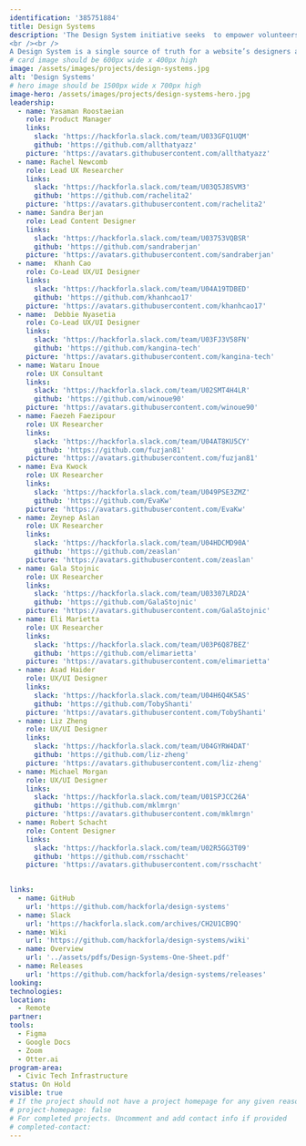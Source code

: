 ```yaml
---
identification: '385751884'
title: Design Systems
description: 'The Design System initiative seeks  to empower volunteers with the tools, documentation and templates for creating and maintaining a design system for their HfLA projects.  As Hack for LA continues to scale it has become more essential to create consistent documentation and standards for design deliverables. 
<br /><br />
A Design System is a single source of truth for a website’s designers and developers– a collection of reusable components, styles, and code guided by clear standards and documentation. Design systems are now an industry standard used by the website teams of most major companies.'
# card image should be 600px wide x 400px high
image: /assets/images/projects/design-systems.jpg
alt: 'Design Systems'
# hero image should be 1500px wide x 700px high
image-hero: /assets/images/projects/design-systems-hero.jpg
leadership:
  - name: Yasaman Roostaeian
    role: Product Manager
    links:
      slack: 'https://hackforla.slack.com/team/U033GFQ1UQM'
      github: 'https://github.com/allthatyazz'
    picture: 'https://avatars.githubusercontent.com/allthatyazz'
  - name: Rachel Newcomb
    role: Lead UX Researcher
    links:
      slack: 'https://hackforla.slack.com/team/U03Q5J8SVM3'
      github: 'https://github.com/rachelita2'
    picture: 'https://avatars.githubusercontent.com/rachelita2'
  - name: Sandra Berjan
    role: Lead Content Designer
    links:
      slack: 'https://hackforla.slack.com/team/U03753VQBSR'
      github: 'https://github.com/sandraberjan'
    picture: 'https://avatars.githubusercontent.com/sandraberjan'
  - name:  Khanh Cao
    role: Co-Lead UX/UI Designer
    links:
      slack: 'https://hackforla.slack.com/team/U04A19TDBED'
      github: 'https://github.com/khanhcao17'
    picture: 'https://avatars.githubusercontent.com/khanhcao17'
  - name:  Debbie Nyasetia
    role: Co-Lead UX/UI Designer
    links:
      slack: 'https://hackforla.slack.com/team/U03FJ3V58FN'
      github: 'https://github.com/kangina-tech'
    picture: 'https://avatars.githubusercontent.com/kangina-tech'
  - name: Wataru Inoue
    role: UX Consultant
    links:
      slack: 'https://hackforla.slack.com/team/U02SMT4H4LR'
      github: 'https://github.com/winoue90'
    picture: 'https://avatars.githubusercontent.com/winoue90'
  - name: Faezeh Faezipour
    role: UX Researcher
    links:
      slack: 'https://hackforla.slack.com/team/U04AT8KU5CY'
      github: 'https://github.com/fuzjan81'
    picture: 'https://avatars.githubusercontent.com/fuzjan81'
  - name: Eva Kwock
    role: UX Researcher
    links:
      slack: 'https://hackforla.slack.com/team/U049PSE3ZMZ'
      github: 'https://github.com/EvaKw'
    picture: 'https://avatars.githubusercontent.com/EvaKw'
  - name: Zeynep Aslan
    role: UX Researcher
    links:
      slack: 'https://hackforla.slack.com/team/U04HDCMD90A'
      github: 'https://github.com/zeaslan'
    picture: 'https://avatars.githubusercontent.com/zeaslan'
  - name: Gala Stojnic
    role: UX Researcher
    links:
      slack: 'https://hackforla.slack.com/team/U03307LRD2A'
      github: 'https://github.com/GalaStojnic'
    picture: 'https://avatars.githubusercontent.com/GalaStojnic'
  - name: Eli Marietta
    role: UX Researcher
    links:
      slack: 'https://hackforla.slack.com/team/U03P6Q87BEZ'
      github: 'https://github.com/elimarietta'
    picture: 'https://avatars.githubusercontent.com/elimarietta'
  - name: Asad Haider
    role: UX/UI Designer
    links:
      slack: 'https://hackforla.slack.com/team/U04H6Q4K5AS'
      github: 'https://github.com/TobyShanti'
    picture: 'https://avatars.githubusercontent.com/TobyShanti'
  - name: Liz Zheng
    role: UX/UI Designer
    links:
      slack: 'https://hackforla.slack.com/team/U04GYRW4DAT'
      github: 'https://github.com/liz-zheng'
    picture: 'https://avatars.githubusercontent.com/liz-zheng'
  - name: Michael Morgan
    role: UX/UI Designer
    links:
      slack: 'https://hackforla.slack.com/team/U01SPJCC26A'
      github: 'https://github.com/mklmrgn'
    picture: 'https://avatars.githubusercontent.com/mklmrgn'
  - name: Robert Schacht
    role: Content Designer
    links:
      slack: 'https://hackforla.slack.com/team/U02R5GG3T09'
      github: 'https://github.com/rsschacht'
    picture: 'https://avatars.githubusercontent.com/rsschacht'

    
links: 
  - name: GitHub
    url: 'https://github.com/hackforla/design-systems'
  - name: Slack
    url: 'https://hackforla.slack.com/archives/CH2U1CB9Q'
  - name: Wiki
    url: 'https://github.com/hackforla/design-systems/wiki'
  - name: Overview
    url: '../assets/pdfs/Design-Systems-One-Sheet.pdf'
  - name: Releases
    url: 'https://github.com/hackforla/design-systems/releases'
looking:
technologies: 
location: 
  - Remote
partner:
tools:
  - Figma
  - Google Docs
  - Zoom
  - Otter.ai
program-area:
  - Civic Tech Infrastructure
status: On Hold
visible: true
# If the project should not have a project homepage for any given reason, add the following line (uncommented):
# project-homepage: false
# For completed projects. Uncomment and add contact info if provided
# completed-contact:
---
```

